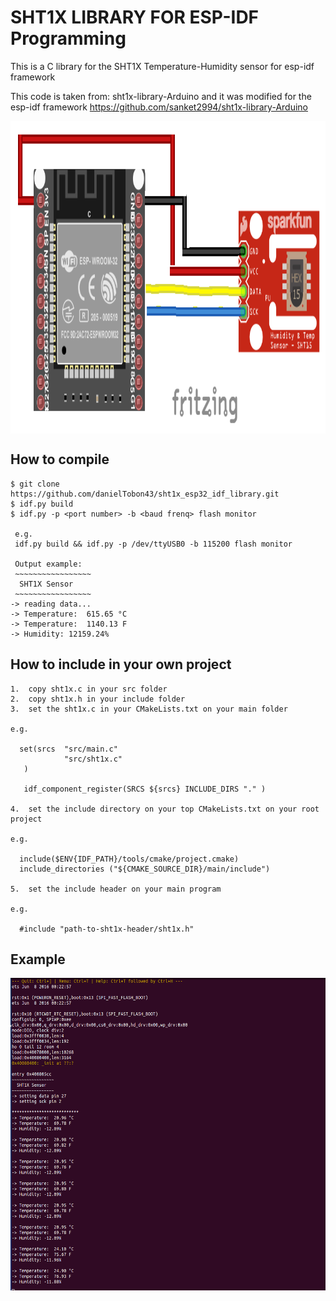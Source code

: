 # SHT1X LIBRARY FOR ESP-IDF Programming
This is a C library for the SHT1X Temperature-Humidity sensor for esp-idf framework

This code is taken from: sht1x-library-Arduino and it was modified for the esp-idf framework https://github.com/sanket2994/sht1x-library-Arduino

<img src="./pins-interface/sht15.png" align="center" height="500" width="900"><br>

## How to compile

    $ git clone https://github.com/danielTobon43/sht1x_esp32_idf_library.git
    $ idf.py build
    $ idf.py -p <port number> -b <baud frenq> flash monitor
     
     e.g. 
     idf.py build && idf.py -p /dev/ttyUSB0 -b 115200 flash monitor
     
     Output example:     
     ~~~~~~~~~~~~~~~~~
      SHT1X Sensor   
     ~~~~~~~~~~~~~~~~~
    -> reading data...
    -> Temperature:  615.65 °C 
    -> Temperature:  1140.13 F 
    -> Humidity: 12159.24% 
    
 ## How to include in your own project
 
    1.  copy sht1x.c in your src folder
    2.  copy sht1x.h in your include folder
    3.  set the sht1x.c in your CMakeLists.txt on your main folder
    
    e.g.
    
      set(srcs  "src/main.c" 
                "src/sht1x.c"
       )
       
       idf_component_register(SRCS ${srcs} INCLUDE_DIRS "." )
       
    4.  set the include directory on your top CMakeLists.txt on your root project
    
    e.g.
    
      include($ENV{IDF_PATH}/tools/cmake/project.cmake)    
      include_directories ("${CMAKE_SOURCE_DIR}/main/include")
      
    5.  set the include header on your main program
    
    e.g.
    
      #include "path-to-sht1x-header/sht1x.h"
      
   ## Example
   <img src="./example/example.png" align="center" height="500" width="900"><br>
      
   
    


     


